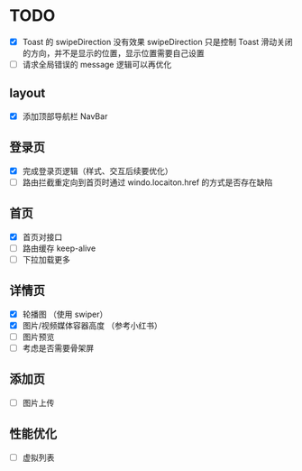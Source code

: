 # TODO

- [x] Toast 的 swipeDirection 没有效果
      swipeDirection 只是控制 Toast 滑动关闭的方向，并不是显示的位置，显示位置需要自己设置
- [ ] 请求全局错误的 message 逻辑可以再优化

## layout

- [x] 添加顶部导航栏 NavBar

## 登录页

- [x] 完成登录页逻辑（样式、交互后续要优化）
- [ ] 路由拦截重定向到首页时通过 windo.locaiton.href 的方式是否存在缺陷

## 首页

- [x] 首页对接口
- [ ] 路由缓存 keep-alive
- [ ] 下拉加载更多

## 详情页

- [x] 轮播图 （使用 swiper）
- [x] 图片/视频媒体容器高度 （参考小红书）
- [ ] 图片预览
- [ ] 考虑是否需要骨架屏

## 添加页

- [ ] 图片上传

## 性能优化

- [ ] 虚拟列表
